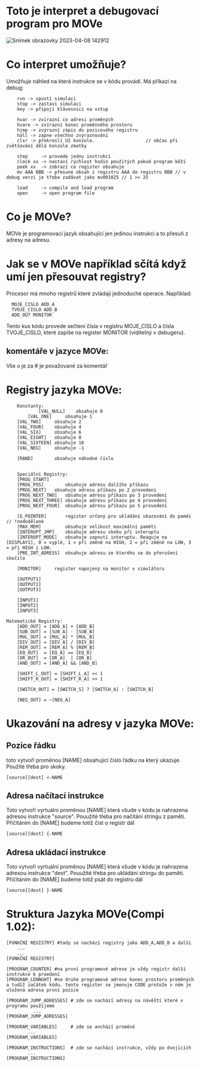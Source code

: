 # Toto je interpret a debugovací program pro MOVe
![Snímek obrazovky 2023-04-08 142912](https://user-images.githubusercontent.com/59420562/230721129-a7f1dd1f-1905-463d-9922-a4c3632c4acd.png)
# Co interpret umožňuje?
Umožňuje náhled na která instrukce se v kódu provádí.
Má příkazi na debug:

		run -> spustí simulaci
		stop -> zastaví simulaci
		key -> připojí klávesnici na vstup
	
		hvar -> zvírazní co adresi proměných
		hvare -> zvírazní konec proměnného prostoru 
		hjmp -> zvýrazní zápis do pozicového registru
		hall -> zapne všechno zvýraznování
		clsr -> překreslí UI konzole.                   // občas při zvětšování dělá konzole zmatky

		step     -> provede jednu instrukci
		clock xx -> nastaví rychlost hodin použitých pokud program běží
		peek xx  -> zobrazí co register obsahuje
		mv AAA BBB -> přesune obsah z registru AAA do registru BBB // v debug verzi je třeba zadávat jako mv001025 // 1 >> 25
		
		load     -> compile and load program
		open     -> open program file

# Co je MOVe?
MOVe je programovací jazyk obsahující jen jedinou instrukci a to přesuň z adresy na adresu.

# Jak se v MOVe například sčítá když umí jen přesouvat registry?
Procesor má mnoho registrů které zvládají jednoduché operace.
Například:

	  MOJE_CISLO ADD_A
	  TVOJE_CISLO ADD_B
	  ADD_OUT MONITOR

Tento kus kódu provede sečtení čísla v registru MOJE_CISLO a čísla TVOJE_CISLO,
které zapíše na register MONITOR (viditelný v debugeru).

## komentáře v jazyce MOVe:
Vše o je za # je považované za komentář

# Registry jazyka MOVe:

        Konstanty:
                [VAL_NULL]    obsahuje 0
	        [VAL_ONE]     obsahuje 1
		[VAL_TWO]     obsahuje 2
		[VAL_FOUR]    obsahuje 4
		[VAL_SIX]     obsahuje 6
		[VAL_EIGHT]   obsahuje 8
		[VAL_SIXTEEN] obsahuje 16 
		[VAL_NEG]     obsahuje -1

		[RAND]        obsahuje náhodné číslo


        Speciální Registry: 
		[PROG_START]
		[PROG_POS]        obsahuje adresu dalšího příkazu
		[PROG_NEXT]	  obsahuje adresu příkazu po 2 provedení
		[PROG_NEXT_TWO]   obsahuje adresu příkazu po 3 provedení
		[PROG_NEXT_THREE] obsahuje adresu příkazu po 4 provedení
		[PROG_NEXT_FOUR]  obsahuje adresu příkazu po 5 provedení

		[G_POINTER]       register určený pro ukládání ukazování do paměi // !nedodělané
		[MAX_MEM]         obsahuje velikost maximální paměti
		[INTERUPT_JMP]    obsahuje adresu skoku při interuptu
		[INTERUPT_MODE]   obsahuje zapnutí interuptu. Reaguje na [DISPLAY1], 0 = vyplé, 1 = při změně na HIGH, 2 = při změně na LOW, 3 = při HIGH i LOW. 
		[PRE_INT_ADRESS]  obsahuje adresu ze kterého se do přerušení skočilo

		[MONITOR]	  register napojený na monitor v simulátoru
		
		[OUTPUT1]
		[OUTPUT2]
		[OUTPUT3]

		[INPUT1]
		[INPUT2]
		[INPUT3]

	Matematické Registry:
		[ADD_OUT] = [ADD_A] + [ADD_B]
		[SUB_OUT] = [SUB_A] - [SUB_B]
		[MUL_OUT] = [MUL_A] * [MUL_B]
		[DIV_OUT] = [DIV_A] / [DIV_B]
		[REM_OUT] = [REM_A] % [REM_B]
		[EQ_OUT]  = [EQ_A] == [EQ_B]
		[OR_OUT]  = [OR_A]  | [OR_B]
		[AND_OUT] = [AND_A] && [AND_B]

		[SHIFT_L_OUT] = [SHIFT_L_A] << 1
		[SHIFT_R_OUT] = [SHIFT_R_A] >> 1

		[SWITCH_OUT] = [SWITCH_S] ? [SWITCH_A] : [SWITCH_B]
		
		[NEG_OUT] = ~[NEG_A] 

# Ukazování na adresy v jazyka MOVe:

## Pozice řádku
toto vytvoří proměnou [NAME] obsahující číslo řádku na který ukazuje.
Použité třeba pro skoky.

	[source][dest] <-NAME
	
## Adresa načítací instrukce
Toto vytvoří vyrtuální proměnou [NAME] která všude v kódu je nahrazena adresou instrukce "source".
Pouužité třeba pro načítání stringu z paměti. Přičítáním do [NAME] budeme totiž číst o registr dál
	
	[source][dest] {-NAME
	
## Adresa ukládací instrukce
Toto vytvoří vyrtuální proměnou [NAME] která všude v kódu je nahrazena adresou instrukce "dest".
Pouužité třeba pro ukládání stringu do paměti. Přičítáním do [NAME] budeme totiž psát do registru dál

	[source][dest] }-NAME

# Struktura Jazyka MOVe(Compi 1.02):

	[FUNKČNÍ REGISTRY] #tady se nachází registry jako ADD_A,ADD_B a další 
		...
		...
	[FUNKČNÍ REGISTRY]

	[PROGRAM_COUNTER] #na první programové adrese je vždy registr další instrukce k proedení
	[PROGRAM_LENNGHT] #na druhé programové adrese konec prostoru proměných a tudíž začátek kódu. tento register se jmenuje CODE protože v něm je uložená adresa první pozice
	
	[PROGRAM_JUMP_ADRESSES] # zde se nachází adresy na návěští které v programu použijeme
			  ...
	[PROGRAM_JUMP_ADRESSES]
	
	[PROGRAM_VARIABLES]		# zde se anchází proměné
			...
	[PROGRAM_VARIABLES]
	
	[PROGRAM_INSTRUCTIONS]	# zde se nachází instrukce, vždy po dvojicích
		    ...
	[PROGRAM_INSTRUCTIONS]
